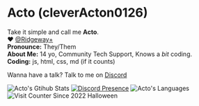 # Acto (cleverActon0126)

Take it simple and call me **Acto**.  
:heart: [@Ridgeway+](https://github.com/ridgewayPlus/)  
**Pronounce:** They/Them  <br>
**About Me:** 14 yo, Community Tech Support, Knows a *bit* coding.  
**Coding:** js, html, css, md (if it counts)  
  
Wanna have a talk? Talk to me on [Discord](https://discord.gg/chu6YcA)  
  
![Acto's Gtihub Stats](https://github-readme-stats.vercel.app/api?username=cleverActon0126&show_icons=true&theme=radical)
[![Discord Presence](https://lanyard.cnrad.dev/api/428445352354643968?animated=:true&idleMessage=Probably%20dead%20at%20the%20moment&hideDiscrim=true)](https://discord.com/users/428445352354643968)
![Acto's Languages](https://github-readme-stats.vercel.app/api/top-langs/?username=cleverActon0126&show_icons=true&theme=radical)
![Visit Counter Since 2022 Halloween](https://profile-counter.glitch.me/cleveracton0126/count.svg)
